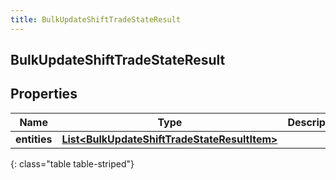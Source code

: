 ```yaml
---
title: BulkUpdateShiftTradeStateResult
---
```

## BulkUpdateShiftTradeStateResult


## Properties

| Name | Type | Description | Notes |
| ------------ | ------------- | ------------- | ------------- |
| **entities** | <!----><!---->[**List&lt;BulkUpdateShiftTradeStateResultItem&gt;**](BulkUpdateShiftTradeStateResultItem.html)<!----> |  |  [optional] |
{: class="table table-striped"}



